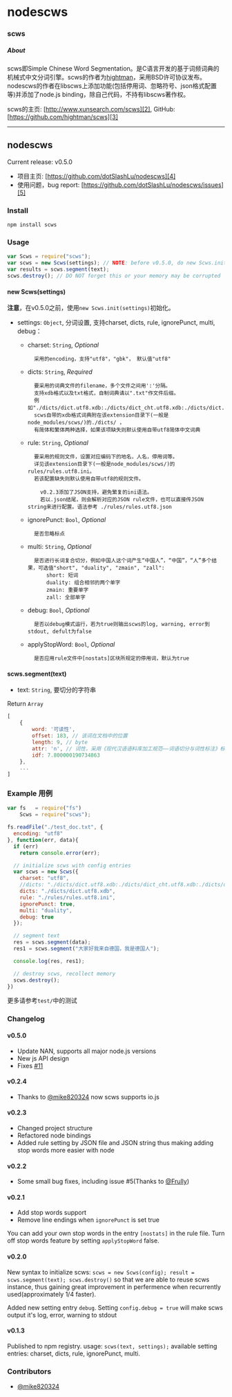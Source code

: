 # nodescws

### scws

##### About
scws即Simple Chinese Word Segmentation。是C语言开发的基于词频词典的机械式中文分词引擎。scws的作者为[hightman][1]，采用BSD许可协议发布。nodescws的作者在libscws上添加功能(包括停用词、忽略符号、json格式配置等)并添加了node.js binding，除自己代码，不持有libscws著作权。

scws的主页: [http://www.xunsearch.com/scws][2], 
GitHub: [https://github.com/hightman/scws][3]

------

## nodescws
Current release: v0.5.0

- 项目主页: [https://github.com/dotSlashLu/nodescws][4]
- 使用问题，bug report: [https://github.com/dotSlashLu/nodescws/issues][5]

### Install
`npm install scws`

### Usage
```js
var Scws = require("scws");
var scws = new Scws(settings); // NOTE: before v0.5.0, do new Scws.init(settings)
var results = scws.segment(text);
scws.destroy(); // DO NOT forget this or your memory may be corrupted
```


#### new Scws(settings)
**注意**，在v0.5.0之前，使用`new Scws.init(settings)`初始化。
* settings: `Object`, 分词设置, 支持charset, dicts, rule, ignorePunct, multi, debug：
    - charset: `String`, *Optional*

            采用的encoding，支持"utf8"，"gbk"， 默认值"utf8"

    - dicts: `String`, *Required*

            要采用的词典文件的filename，多个文件之间用':'分隔。
            支持xdb格式以及txt格式，自制词典请以".txt"作文件后缀。
            例如"./dicts/dict.utf8.xdb:./dicts/dict_cht.utf8.xdb:./dicts/dict.test.txt"
            scws自带的xdb格式词典附在该extension目录下(一般是node_modules/scws/)的./dicts/ ，
            有简体和繁体两种选择，如果该项缺失则默认使用自带utf8简体中文词典

    - rule: `String`, *Optional*

            要采用的规则文件，设置对应编码下的地名，人名，停用词等。
            详见该extension目录下(一般是node_modules/scws/)的rules/rules.utf8.ini。
            若该配置缺失则默认使用自带utf8的规则文件。

              v0.2.3添加了JSON支持，避免繁复的ini语法。
              若以.json结尾，则会解析对应的JSON rule文件，也可以直接传JSON string来进行配置。语法参考 ./rules/rules.utf8.json


    - ignorePunct: `Bool`, *Optional*

            是否忽略标点

    - multi: `String`, *Optional*

            是否进行长词复合切分，例如中国人这个词产生“中国人”，“中国”，“人”多个结果，可选值"short", "duality", "zmain", "zall":
                short: 短词
                duality: 组合相邻的两个单字
                zmain: 重要单字
                zall: 全部单字

    - debug: `Bool`, *Optional*

            是否以debug模式运行，若为true则输出scws的log, warning, error到stdout, defult为false

    - applyStopWord: `Bool`, *Optional*

            是否应用rule文件中[nostats]区块所规定的停用词，默认为true

#### scws.segment(text)

* text: `String`, 要切分的字符串

Return `Array`

```js
[
    {
        word: '可读性',
        offset: 183, // 该词在文档中的位置
        length: 9, // byte
        attr: 'n', // 词性，采用《现代汉语语料库加工规范——词语切分与词性标注》标准，涵义请参考 http://blog.csdn.net/dbigbear/article/details/1488087
        idf: 7.800000190734863
    },
    ...
]
```

### Example 用例
```js
var fs   = require("fs")
    Scws = require("scws");

fs.readFile("./test_doc.txt", {
  encoding: "utf8"
}, function(err, data){
  if (err)
    return console.error(err);

  // initialize scws with config entries
  var scws = new Scws({
    charset: "utf8",
    //dicts: "./dicts/dict.utf8.xdb:./dicts/dict_cht.utf8.xdb:./dicts/dict.test.txt",
    dicts: "./dicts/dict.utf8.xdb",
    rule: "./rules/rules.utf8.ini",
    ignorePunct: true,
    multi: "duality",
    debug: true
  });

  // segment text
  res = scws.segment(data);
  res1 = scws.segment("大家好我来自德国，我是德国人");

  console.log(res, res1);

  // destroy scws, recollect memory
  scws.destroy();
})
```

更多请参考`test/`中的测试

### Changelog
#### v0.5.0
- Update NAN, supports all major node.js versions
- New js API design
- Fixes [#11][issue11]

#### v0.2.4
- Thanks to [@mike820324][mike820324] now scws supports io.js

#### v0.2.3
- Changed project structure
- Refactored node bindings
- Added rule setting by JSON file and JSON string thus making adding stop words more easier with node

#### v0.2.2
- Some small bug fixes, including issue #5(Thanks to [@Frully][frully])

#### v0.2.1
- Add stop words support
- Remove line endings when `ignorePunct` is set true

You can add your own stop words in the entry `[nostats]` in the rule file. Turn off stop words feature by setting `applyStopWord` false.

#### v0.2.0
New syntax to initialize scws: `scws = new Scws(config); result = scws.segment(text); scws.destroy()` so that we are able to reuse scws instance, thus gaining great improvement in perfermence when recurrently used(approximately 1/4 faster).

Added new setting entry `debug`. Setting `config.debug = true` will make scws output it's log, error, warning to stdout

#### v0.1.3
Published to npm registry. usage: `scws(text, settings);` available setting entries: charset, dicts, rule, ignorePunct, multi.

### Contributors
- [@mike820324][mike820324]


[1]: http://www.hightman.cn
[2]: http://www.xunsearch.com/scws/
[3]: https://github.com/hightman/scws
[4]: https://github.com/dotSlashLu/nodescws
[5]: https://github.com/dotSlashLu/nodescws/issues
[mike820324]: https://github.com/mike820324
[issue11]: https://github.com/dotSlashLu/nodescws/issues/11
[frully]: https://github.com/Frully

